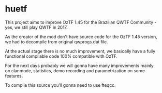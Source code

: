 # huetf

This project aims to improve OzTF 1.45 for the Brazilian QWTF Community - yes, we still play QWTF in 2017.

As the creator of the mod don't have source code for the OzTF 1.45 version, we had to decompile from original qwprogs.dat file.

At the actual stage there is no much improvement, we basically have a fully functional compilable code 100% compatible with OzTF.

For the next days probably we will gonna have many improvements mainly on clanmode, statistics, demo recording and parametrization on some features.

To compile this source you'll gonna need to use fteqcc.
